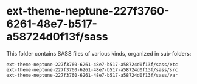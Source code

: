 # ext-theme-neptune-227f3760-6261-48e7-b517-a58724d0f13f/sass

This folder contains SASS files of various kinds, organized in sub-folders:

    ext-theme-neptune-227f3760-6261-48e7-b517-a58724d0f13f/sass/etc
    ext-theme-neptune-227f3760-6261-48e7-b517-a58724d0f13f/sass/src
    ext-theme-neptune-227f3760-6261-48e7-b517-a58724d0f13f/sass/var
